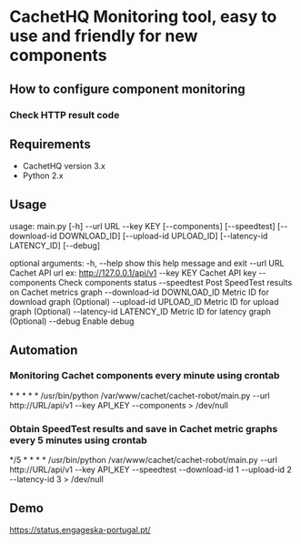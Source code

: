 # CachetHQ Monitoring tool, easy to use and friendly for new components

## How to configure component monitoring
### Check HTTP result code


## Requirements
- CachetHQ version 3.x
- Python 2.x

## Usage
usage: main.py [-h] --url URL --key KEY [--components] [--speedtest]
               [--download-id DOWNLOAD_ID] [--upload-id UPLOAD_ID]
               [--latency-id LATENCY_ID] [--debug]

optional arguments:
  -h, --help            show this help message and exit
  --url URL             Cachet API url ex: http://127.0.0.1/api/v1
  --key KEY             Cachet API key
  --components          Check components status
  --speedtest           Post SpeedTest results on Cachet metrics graph
  --download-id DOWNLOAD_ID
                        Metric ID for download graph (Optional)
  --upload-id UPLOAD_ID
                        Metric ID for upload graph (Optional)
  --latency-id LATENCY_ID
                        Metric ID for latency graph (Optional)
  --debug               Enable debug

## Automation
### Monitoring Cachet components every minute using crontab
\* \* \* \* \* /usr/bin/python /var/www/cachet/cachet-robot/main.py --url http://URL/api/v1 --key API_KEY --components > /dev/null

### Obtain SpeedTest results and save in Cachet metric graphs every 5 minutes using crontab
\*/5 \* \* \* \* /usr/bin/python /var/www/cachet/cachet-robot/main.py --url http://URL/api/v1 --key API_KEY --speedtest --download-id 1 --upload-id 2 --latency-id 3 > /dev/null

## Demo
https://status.engageska-portugal.pt/
